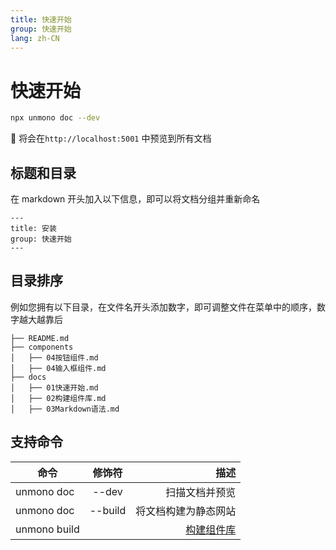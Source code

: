 ```yaml
---
title: 快速开始
group: 快速开始
lang: zh-CN
---
```


# 快速开始





```sh
npx unmono doc --dev
```

🎉 将会在`http://localhost:5001` 中预览到所有文档 


## 标题和目录

在 markdown 开头加入以下信息，即可以将文档分组并重新命名
```
---
title: 安装
group: 快速开始
---
```

## 目录排序
例如您拥有以下目录，在文件名开头添加数字，即可调整文件在菜单中的顺序，数字越大越靠后
```
├── README.md
├── components
│   ├── 04按钮组件.md
│   ├── 04输入框组件.md
├── docs
│   ├── 01快速开始.md
│   ├── 02构建组件库.md
│   ├── 03Markdown语法.md

```




##  支持命令

| 命令         | 修饰符  |                   描述 |
| ------------ | :-----: | ---------------------: |
| unmono doc   |  --dev  |         扫描文档并预览 |
| unmono doc   | --build |   将文档构建为静态网站 |
| unmono build |         | [构建组件库](./02构建组件库.md) |

